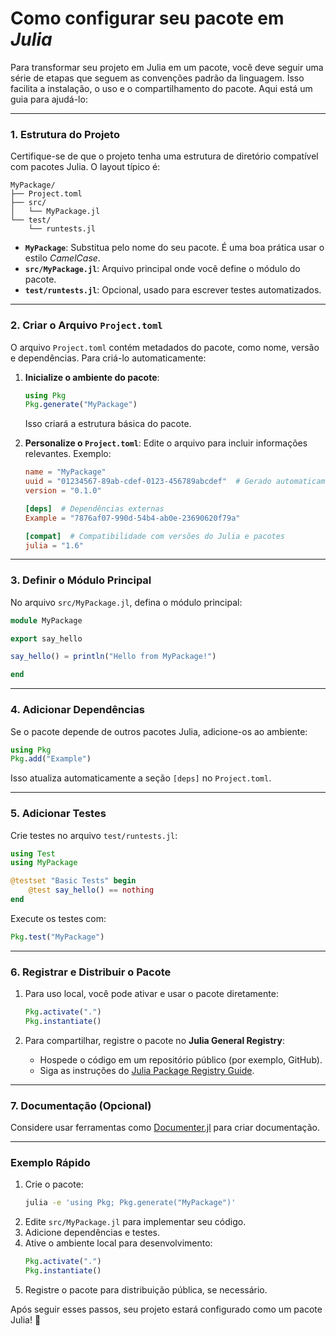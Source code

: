 # Como configurar seu pacote em _Julia_

Para transformar seu projeto em Julia em um pacote, você deve seguir uma série de etapas que seguem as convenções padrão da linguagem. Isso facilita a instalação, o uso e o compartilhamento do pacote. Aqui está um guia para ajudá-lo:

---

### 1. **Estrutura do Projeto**

Certifique-se de que o projeto tenha uma estrutura de diretório compatível com pacotes Julia. O layout típico é:

```
MyPackage/
├── Project.toml
├── src/
│   └── MyPackage.jl
└── test/
    └── runtests.jl
```

- **`MyPackage`**: Substitua pelo nome do seu pacote. É uma boa prática usar o estilo _CamelCase_.
- **`src/MyPackage.jl`**: Arquivo principal onde você define o módulo do pacote.
- **`test/runtests.jl`**: Opcional, usado para escrever testes automatizados.

---

### 2. **Criar o Arquivo `Project.toml`**

O arquivo `Project.toml` contém metadados do pacote, como nome, versão e dependências. Para criá-lo automaticamente:

1. **Inicialize o ambiente do pacote**:

   ```julia
   using Pkg
   Pkg.generate("MyPackage")
   ```

   Isso criará a estrutura básica do pacote.

2. **Personalize o `Project.toml`**:
   Edite o arquivo para incluir informações relevantes. Exemplo:

   ```toml
   name = "MyPackage"
   uuid = "01234567-89ab-cdef-0123-456789abcdef"  # Gerado automaticamente
   version = "0.1.0"

   [deps]  # Dependências externas
   Example = "7876af07-990d-54b4-ab0e-23690620f79a"

   [compat]  # Compatibilidade com versões do Julia e pacotes
   julia = "1.6"
   ```

---

### 3. **Definir o Módulo Principal**

No arquivo `src/MyPackage.jl`, defina o módulo principal:

```julia
module MyPackage

export say_hello

say_hello() = println("Hello from MyPackage!")

end
```

---

### 4. **Adicionar Dependências**

Se o pacote depende de outros pacotes Julia, adicione-os ao ambiente:

```julia
using Pkg
Pkg.add("Example")
```

Isso atualiza automaticamente a seção `[deps]` no `Project.toml`.

---

### 5. **Adicionar Testes**

Crie testes no arquivo `test/runtests.jl`:

```julia
using Test
using MyPackage

@testset "Basic Tests" begin
    @test say_hello() == nothing
end
```

Execute os testes com:

```julia
Pkg.test("MyPackage")
```

---

### 6. **Registrar e Distribuir o Pacote**

1. Para uso local, você pode ativar e usar o pacote diretamente:

   ```julia
   Pkg.activate(".")
   Pkg.instantiate()
   ```

2. Para compartilhar, registre o pacote no **Julia General Registry**:
   - Hospede o código em um repositório público (por exemplo, GitHub).
   - Siga as instruções do [Julia Package Registry Guide](https://pkgdocs.julialang.org/v1/creating-packages/#Registering-Packages).

---

### 7. **Documentação (Opcional)**

Considere usar ferramentas como [Documenter.jl](https://github.com/JuliaDocs/Documenter.jl) para criar documentação.

---

### Exemplo Rápido

1. Crie o pacote:
   ```bash
   julia -e 'using Pkg; Pkg.generate("MyPackage")'
   ```
2. Edite `src/MyPackage.jl` para implementar seu código.
3. Adicione dependências e testes.
4. Ative o ambiente local para desenvolvimento:
   ```julia
   Pkg.activate(".")
   Pkg.instantiate()
   ```
5. Registre o pacote para distribuição pública, se necessário.

Após seguir esses passos, seu projeto estará configurado como um pacote Julia! 🎉
